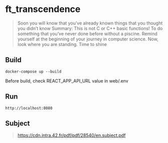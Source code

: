 # ft_transcendence

> Soon you will know that you’ve already known things that you thought you didn’t know
> Summary: This is not C or C++ basic functions! To do something that you’ve never done before without a piscine. Remind yourself at the beginning of your journey in computer science. Now, look where you are standing. Time to shine

## Build

```
docker-compose up --build
```

Before build, check REACT_APP_API_URL value in web/.env

## Run

```
http://localhost:8080
```

## Subject
> https://cdn.intra.42.fr/pdf/pdf/28540/en.subject.pdf
